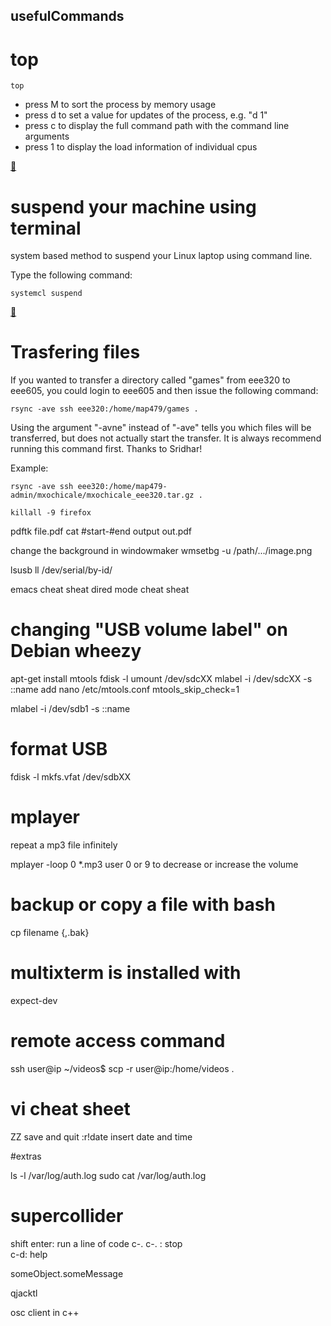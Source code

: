 usefulCommands
---



# top

```
top
```
* press M to sort the process by memory usage
* press d to set a value for updates of the process, e.g. "d 1"
* press c to display the full command path with the command line arguments
* press 1 to display the load information of individual cpus

[:link:](https://www.binarytides.com/linux-top-command/)



# suspend your machine using terminal

system based method to suspend your Linux laptop
using command line.

Type the following command:
```
systemcl suspend
```
[:link:](https://www.cyberciti.biz/faq/linux-command-to-suspend-hibernate-laptop-netbook-pc/)



# Trasfering files

If you wanted to transfer a directory called "games" from eee320 to eee605, 
you could login to eee605 and then issue the following command:
 
```
rsync -ave ssh eee320:/home/map479/games .
```

Using the argument "-avne" instead of "-ave" tells you which files
will be transferred, but does not actually start the transfer. 
It is always recommend running this command first. Thanks to Sridhar!

Example:

```
rsync -ave ssh eee320:/home/map479-admin/mxochicale/mxochicale_eee320.tar.gz .
```


```
killall -9 firefox
```

pdftk file.pdf cat #start-#end output out.pdf

change the background in windowmaker
wmsetbg -u /path/.../image.png

lsusb
ll /dev/serial/by-id/



emacs cheat sheat 
dired mode cheat sheat 


# changing "USB volume label" on Debian wheezy
apt-get install mtools
fdisk -l
umount /dev/sdcXX
mlabel -i /dev/sdcXX -s ::name
add
nano /etc/mtools.conf
mtools_skip_check=1

mlabel -i /dev/sdb1 -s ::name 

# format USB 
fdisk -l
mkfs.vfat /dev/sdbXX

# mplayer 

repeat a mp3 file infinitely

mplayer -loop 0 *.mp3
user 0 or 9 to decrease or increase the volume

# backup or copy a file with bash

cp filename {,.bak}


# multixterm is installed with
expect-dev

# remote access command
ssh user@ip
~/videos$
scp -r user@ip:/home/videos .


# vi cheat sheet
ZZ save and quit
:r!date insert date and time



#extras

ls -l /var/log/auth.log
sudo cat /var/log/auth.log

# supercollider
shift enter: run a line of code
c-. c-. : stop   
c-d: help

someObject.someMessage

qjacktl


osc client in c++



